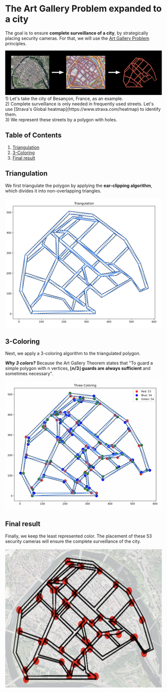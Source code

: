 # The Art Gallery Problem expanded to a city

The goal is to ensure **complete surveillance of a city**, by strategically placing security cameras. For that, we will use the [Art Gallery Problem](https://en.wikipedia.org/wiki/Art_gallery_problem) principles.

<img src="https://github.com/clementaudic/Art-Gallery-Problem_CCTV-coverage-optimization_TIPE/blob/main/images/city.jpeg" width="800"/>
1) Let's take the city of Besançon, France, as an example. <br>
2) Complete surveillance is only needed in frequently used streets. Let's use [Strava's Global heatmap](https://www.strava.com/heatmap) to identify them. <br>
3) We represent these streets by a polygon with holes.

## Table of Contents
1. [Triangulation](#triangulation)
2. [3-Coloring](#3-coloring)
3. [Final result](#final-result)
   
## Triangulation

We first triangulate the polygon by applying the **ear-clipping algorithm**, which divides it into non-overlapping triangles.
<br><br>
<img src="https://github.com/clementaudic/Art-Gallery-Problem_CCTV-coverage-optimization_TIPE/blob/main/images/triangulation.png" width="600"/>

## 3-Coloring

Next, we apply a 3-coloring algorithm to the triangulated polygon.

***Why 3 colors?*** Because the Art Gallery Theorem states that "To guard a simple polygon with n vertices, **⌊n/3⌋ guards are always sufficient** and sometimes necessary".
<br><br>
<img src="https://github.com/clementaudic/Art-Gallery-Problem_CCTV-coverage-optimization_TIPE/blob/main/images/3coloring.png" width="600"/>

## Final result

Finally, we keep the least represented color. The placement of these 53 security cameras will ensure the complete surveillance of the city.
<br><br>
<img src="https://github.com/clementaudic/Art-Gallery-Problem_CCTV-coverage-optimization_TIPE/blob/main/images/final.png" width="600"/>
    
